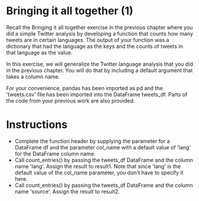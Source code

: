 # Bringing it all together (1)
Recall the Bringing it all together exercise in the previous chapter where you did a simple Twitter analysis by developing a function that counts how many tweets are in certain languages. The output of your function was a dictionary that had the language as the keys and the counts of tweets in that language as the value.

In this exercise, we will generalize the Twitter language analysis that you did in the previous chapter. You will do that by including a default argument that takes a column name.

For your convenience, pandas has been imported as pd and the 'tweets.csv' file has been imported into the DataFrame tweets_df. Parts of the code from your previous work are also provided.

# Instructions
- Complete the function header by supplying the parameter for a DataFrame df and the parameter col_name with a default value of 'lang' for the DataFrame column name.
- Call count_entries() by passing the tweets_df DataFrame and the column name 'lang'. Assign the result to result1. Note that since 'lang' is the default value of the col_name parameter, you don't have to specify it here.
- Call count_entries() by passing the tweets_df DataFrame and the column name 'source'. Assign the result to result2.
